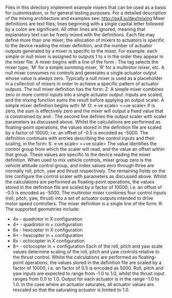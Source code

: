 Files in this directory implement example mixers that can be used as a basis
for customisation, or for general testing purposes.
For a detailed description of the mixing architecture and examples see:
http://px4.io/dev/mixing
Mixer definitions are text files; lines beginning with a single capital letter
followed by a colon are significant. All other lines are ignored, meaning that
explanatory text can be freely mixed with the definitions.
Each file may define more than one mixer; the allocation of mixers to actuators
is specific to the device reading the mixer definition, and the number of
actuator outputs generated by a mixer is specific to the mixer.
For example: each simple or null mixer is assigned to outputs 1 to x
in the order they appear in the mixer file.
A mixer begins with a line of the form
	<tag>: <mixer arguments>
The tag selects the mixer type; 'M' for a simple summing mixer, 'R' for a 
multirotor mixer, etc.
A null mixer consumes no controls and generates a single actuator output whose
value is always zero.  Typically a null mixer is used as a placeholder in a
collection of mixers in order to achieve a specific pattern of actuator outputs.
The null mixer definition has the form:
	Z:
A simple mixer combines zero or more control inputs into a single actuator
output.  Inputs are scaled, and the mixing function sums the result before
applying an output scaler.
A simple mixer definition begins with:
	M: <control count>
	O: <-ve scale> <+ve scale> <offset> <lower limit> <upper limit>
If <control count> is zero, the sum is effectively zero and the mixer will
output a fixed value that is <offset> constrained by <lower limit> and <upper
limit>.
The second line defines the output scaler with scaler parameters as discussed
above. Whilst the calculations are performed as floating-point operations, the
values stored in the definition file are scaled by a factor of 10000; i.e. an
offset of -0.5 is encoded as -5000.
The definition continues with <control count> entries describing the control
inputs and their scaling, in the form:
	S: <group> <index> <-ve scale> <+ve scale> <offset> <lower limit> <upper limit>
The <group> value identifies the control group from which the scaler will read,
and the <index> value an offset within that group.  These values are specific to
the device reading the mixer definition.
When used to mix vehicle controls, mixer group zero is the vehicle attitude
control group, and index values zero through three are normally roll, pitch,
yaw and thrust respectively.
The remaining fields on the line configure the control scaler with parameters as
discussed above. Whilst the calculations are performed as floating-point
operations, the values stored in the definition file are scaled by a factor of
10000; i.e. an offset of -0.5 is encoded as -5000.
The multirotor mixer combines four control inputs (roll, pitch, yaw, thrust)
into a set of actuator outputs intended to drive motor speed controllers.
The mixer definition is a single line of the form:
	R: <geometry> <roll scale> <pitch scale> <yaw scale> <deadband>
The supported geometries include:
 * 4x - quadrotor in X configuration
 * 4+ - quadrotor in + configuration
 * 6x - hexcopter in X configuration
 * 6+ - hexcopter in + configuration
 * 8x - octocopter in X configuration
 * 8+ - octocopter in + configuration
Each of the roll, pitch and yaw scale values determine scaling of the roll,
pitch and yaw controls relative to the thrust control.  Whilst the calculations
are performed as floating-point operations, the values stored in the definition
file are scaled by a factor of 10000; i.e. an factor of 0.5 is encoded as 5000.
Roll, pitch and yaw inputs are expected to range from -1.0 to 1.0, whilst the
thrust input ranges from 0.0 to 1.0.  Output for each actuator is in the 
range -1.0 to 1.0.
In the case where an actuator saturates, all actuator values are rescaled so that 
the saturating actuator is limited to 1.0.
